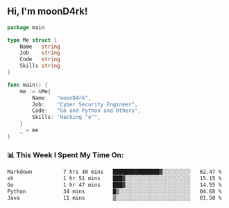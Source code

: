 <h2> Hi, I'm moonD4rk!</h2>

```go
package main

type Me struct {
	Name   string
	Job    string
	Code   string
	Skills string
}

func main() {
	me := &Me{
		Name:   "moonD4rk",
		Job:    "Cyber Security Engineer",
		Code:   "Go and Python and Others",
		Skills: "Hacking ^o^",
	}
	_ = me
}
```

<h3>📊 This Week I Spent My Time On:</h3>
<!-- <img align='right' src="https://github-readme-stats.vercel.app/api?username=moond4rk&show_icons=true&theme=radical", width="300" height="150"> -->

<!--START_SECTION:waka-->

```txt
Markdown          7 hrs 40 mins   ███████████████▓░░░░░░░░░   62.47 %
sh                1 hr 51 mins    ███▓░░░░░░░░░░░░░░░░░░░░░   15.15 %
Go                1 hr 47 mins    ███▓░░░░░░░░░░░░░░░░░░░░░   14.55 %
Python            34 mins         █▒░░░░░░░░░░░░░░░░░░░░░░░   04.68 %
Java              11 mins         ▒░░░░░░░░░░░░░░░░░░░░░░░░   01.50 %
```

<!--END_SECTION:waka-->

